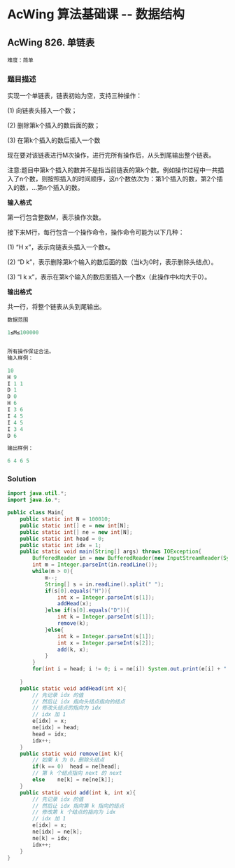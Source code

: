 # AcWing 算法基础课 -- 数据结构

## AcWing 826. 单链表

`难度：简单`

### 题目描述

实现一个单链表，链表初始为空，支持三种操作：

(1) 向链表头插入一个数；

(2) 删除第k个插入的数后面的数；

(3) 在第k个插入的数后插入一个数

现在要对该链表进行M次操作，进行完所有操作后，从头到尾输出整个链表。

注意:题目中第k个插入的数并不是指当前链表的第k个数。例如操作过程中一共插入了n个数，则按照插入的时间顺序，这n个数依次为：第1个插入的数，第2个插入的数，…第n个插入的数。

**输入格式**

第一行包含整数M，表示操作次数。

接下来M行，每行包含一个操作命令，操作命令可能为以下几种：

(1) “H x”，表示向链表头插入一个数x。

(2) “D k”，表示删除第k个输入的数后面的数（当k为0时，表示删除头结点）。

(3) “I k x”，表示在第k个输入的数后面插入一个数x（此操作中k均大于0）。

**输出格式**

共一行，将整个链表从头到尾输出。

```r
数据范围

1≤M≤100000


所有操作保证合法。
输入样例：

10
H 9
I 1 1
D 1
D 0
H 6
I 3 6
I 4 5
I 4 5
I 3 4
D 6

输出样例：

6 4 6 5
```

### Solution

```java
import java.util.*;
import java.io.*;

public class Main{
    public static int N = 100010;
    public static int[] e = new int[N];
    public static int[] ne = new int[N];
    public static int head = 0;
    public static int idx = 1;
    public static void main(String[] args) throws IOException{
        BufferedReader in = new BufferedReader(new InputStreamReader(System.in));
        int m = Integer.parseInt(in.readLine());
        while(m > 0){
            m--;
            String[] s = in.readLine().split(" ");
            if(s[0].equals("H")){
                int x = Integer.parseInt(s[1]);
                addHead(x);
            }else if(s[0].equals("D")){
                int k = Integer.parseInt(s[1]);
                remove(k);
            }else{
                int k = Integer.parseInt(s[1]);
                int x = Integer.parseInt(s[2]);
                add(k, x);
            }
        }
        for(int i = head; i != 0; i = ne[i]) System.out.print(e[i] + " ");
        
    }
    public static void addHead(int x){
        // 先记录 idx 的值
        // 然后让 idx 指向头结点指向的结点
        // 修改头结点的指向为 idx
        // idx 加 1
        e[idx] = x;
        ne[idx] = head;
        head = idx;
        idx++;
    }
    public static void remove(int k){
        // 如果 k 为 0，删除头结点
        if(k == 0)  head = ne[head];
        // 第 k 个结点指向 next 的 next
        else    ne[k] = ne[ne[k]];
    }
    public static void add(int k, int x){
        // 先记录 idx 的值
        // 然后让 idx 指向第 k 指向的结点
        // 修改第 k 个结点的指向为 idx
        // idx 加 1
        e[idx] = x;
        ne[idx] = ne[k];
        ne[k] = idx;
        idx++;
    }
}
```